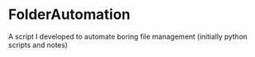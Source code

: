 # FolderAutomation
A script I developed to automate boring file management (initially python scripts and notes)
